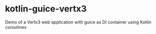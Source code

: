 # kotlin-guice-vertx3
Demo of a Vertx3 web application with guice as DI container using Kotlin coroutines

